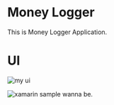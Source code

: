 # Money Logger
This is Money Logger Application.

# UI
![my ui](screenshots/mainpage.png)

![xamarin sample](https://www.xamstatic.com/dist/images/pages/products/xamarin@2x-8b9HqeMB.png)
wanna be.